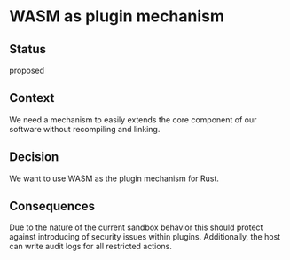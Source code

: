 # WASM as plugin mechanism
[//]: # (Decision record template by Michael Nygard)

## Status
[//]: # (What is the status, such as proposed, accepted, rejected, deprecated, superseded, etc.?)
proposed

## Context
[//]: # (What is the issue that we're seeing that is motivating this decision or change?)
We need a mechanism to easily extends the core component of our software without recompiling
and linking.

## Decision
[//]: # (What is the change that we're proposing and/or doing?)
We want to use WASM as the plugin mechanism for Rust.

## Consequences
[//]: # (What becomes easier or more difficult to do because of this change?)
Due to the nature of the current sandbox behavior this should protect against introducing 
of security issues within plugins. Additionally, the host can write audit logs for all 
restricted actions.